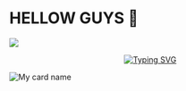 <h1>HELLOW GUYS 👋</h1>

<a><img src='https://i.imgur.com/LyHic3i.gif'/></a>

<!-- Typing SVG -->
<p align="center">
    <a href="https://github.com/KALIYA-X">
        <img align="center"
        src="https://readme-typing-svg.herokuapp.com/?size=30&width=500&lines=HI!!+I+AM+KALIYA%20+%20X+..."
            alt="Typing SVG"
        />
    </a>
</p>                                
 



![My card name](https://cardivo.vercel.app/api?name=KALIYA-X&description=Hi,%20Welcome%20To%20My%20Profile%20💝&image=https://raw.githubusercontent.com/KALIYA-X/KALIYA-X-DATABASE/refs/heads/main/KALIYA-X.jpg?v=4&s=10?v=4&backgroundColor=%23ecf0f1&instagram=KALIYA-X&github=KALIYA-X&twitter=&pattern=leaf&colorPattern=%23eaeaea)

